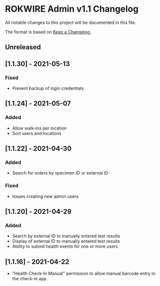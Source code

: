 # ROKWIRE Admin v1.1 Changelog
All notable changes to this project will be documented in this file.

The format is based on [Keep a Changelog](https://keepachangelog.com/en/1.0.0/),

## Unreleased

## [1.1.30] - 2021-05-13
### Fixed
- Prevent backup of login credentials

## [1.1.24] - 2021-05-07
### Added
- Allow walk-ins per location
- Sort users and locations

## [1.1.22] - 2021-04-30
### Added
- Search for orders by specimen ID or external ID
### Fixed
- Issues creating new admin users

## [1.1.20] - 2021-04-29
### Added
- Search by external ID to manually entered test results
- Display of external ID to manually entered test results
- Ability to submit health events for one or more users

## [1.1.16] - 2021-04-22
- "Health Check-In Manual" permission to allow manual barcode entry in the check-in app
